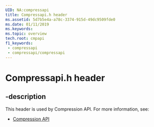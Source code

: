```yaml
---
UID: NA:compressapi
title: Compressapi.h header
ms.assetid: 5d7b5e4a-a78c-3374-915d-49dc9509fde0
ms.date: 01/11/2019
ms.keywords: 
ms.topic: overview
tech.root: cmpapi
f1_keywords:
 - compressapi
 - compressapi/compressapi
---
```


# Compressapi.h header


## -description

This header is used by Compression API. For more information, see:

- [Compression API](../_cmpapi/index.md)

